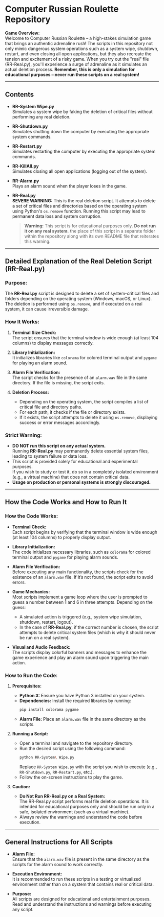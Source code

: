 # Computer Russian Roulette Repository

**Game Overview:**  
Welcome to Computer Russian Roulette – a high-stakes simulation game that brings an authentic adrenaline rush! The scripts in this repository not only mimic dangerous system operations such as a system wipe, shutdown, restart, and even closing all open applications, but they also recreate the tension and excitement of a risky game. When you try out the "real" file (RR-Real.py), you'll experience a surge of adrenaline as it simulates an actual deletion process. **Remember, this is only a simulation for educational purposes – never run these scripts on a real system!**

---

## Contents

- **RR-System Wipe.py**  
  Simulates a system wipe by faking the deletion of critical files without performing any real deletion.

- **RR-Shutdown.py**  
  Simulates shutting down the computer by executing the appropriate system commands.

- **RR-Restart.py**  
  Simulates restarting the computer by executing the appropriate system commands.

- **RR-KillAll.py**  
  Simulates closing all open applications (logging out of the system).

- **RR-Alarm.py**  
  Plays an alarm sound when the player loses in the game.

- **RR-Real.py**  
  **SEVERE WARNING:** This is the real deletion script. It attempts to delete a set of critical files and directories based on the operating system using Python's `os.remove` function. Running this script may lead to permanent data loss and system corruption.

  > **Warning:** This script is for educational purposes only. **Do not run it on any real system.** the place of this script in a separate folder within the repository along with its own README file that reiterates this warning.

---

## Detailed Explanation of the Real Deletion Script (RR-Real.py)

### Purpose:
The **RR-Real.py** script is designed to delete a set of system-critical files and folders depending on the operating system (Windows, macOS, or Linux). The deletion is performed using `os.remove`, and if executed on a real system, it can cause irreversible damage.

### How It Works:
1. **Terminal Size Check:**  
   The script ensures that the terminal window is wide enough (at least 104 columns) to display messages correctly.

2. **Library Initialization:**  
   It initializes libraries like `colorama` for colored terminal output and `pygame` for playing an alarm sound.

3. **Alarm File Verification:**  
   The script checks for the presence of an `alarm.wav` file in the same directory. If the file is missing, the script exits.

4. **Deletion Process:**  
   - Depending on the operating system, the script compiles a list of critical file and directory paths.
   - For each path, it checks if the file or directory exists.
   - If it exists, the script attempts to delete it using `os.remove`, displaying success or error messages accordingly.

### **Strict Warning:**
- **DO NOT run this script on any actual system.**  
  Running **RR-Real.py** may permanently delete essential system files, leading to system failure or data loss.
- This script is provided solely for educational and experimental purposes.  
  If you wish to study or test it, do so in a completely isolated environment (e.g., a virtual machine) that does not contain critical data.
- **Usage on production or personal systems is strongly discouraged.**

---

## How the Code Works and How to Run It

### How the Code Works:
- **Terminal Check:**  
  Each script begins by verifying that the terminal window is wide enough (at least 104 columns) to properly display output.
  
- **Library Initialization:**  
  The code initializes necessary libraries, such as `colorama` for colored terminal output and `pygame` for playing alarm sounds.
  
- **Alarm File Verification:**  
  Before executing any main functionality, the scripts check for the existence of an `alarm.wav` file. If it’s not found, the script exits to avoid errors.
  
- **Game Mechanics:**  
  Most scripts implement a game loop where the user is prompted to guess a number between 1 and 6 in three attempts. Depending on the guess:
  - A simulated action is triggered (e.g., system wipe simulation, shutdown, restart, logout).
  - In the case of **RR-Real.py**, if the correct number is chosen, the script attempts to delete critical system files (which is why it should never be run on a real system).
  
- **Visual and Audio Feedback:**  
  The scripts display colorful banners and messages to enhance the game experience and play an alarm sound upon triggering the main action.

### How to Run the Code:
1. **Prerequisites:**
   - **Python 3:** Ensure you have Python 3 installed on your system.
   - **Dependencies:** Install the required libraries by running:
     ```bash
     pip install colorama pygame
     ```
   - **Alarm File:** Place an `alarm.wav` file in the same directory as the scripts.

2. **Running a Script:**
   - Open a terminal and navigate to the repository directory.
   - Run the desired script using the following command:
     ```bash
     python RR-System\ Wipe.py
     ```
     Replace `RR-System Wipe.py` with the script you wish to execute (e.g., `RR-Shutdown.py`, `RR-Restart.py`, etc.).
   - Follow the on-screen instructions to play the game.

3. **Caution:**
   - **Do Not Run RR-Real.py on a Real System:**  
     The RR-Real.py script performs real file deletion operations. It is intended for educational purposes only and should be run only in a safe, isolated environment (such as a virtual machine).
   - Always review the warnings and understand the code before execution.

---

## General Instructions for All Scripts

- **Alarm File:**  
  Ensure that the `alarm.wav` file is present in the same directory as the scripts for the alarm sound to work correctly.
  
- **Execution Environment:**  
  It is recommended to run these scripts in a testing or virtualized environment rather than on a system that contains real or critical data.
  
- **Purpose:**  
  All scripts are designed for educational and entertainment purposes. Read and understand the instructions and warnings before executing any script.

